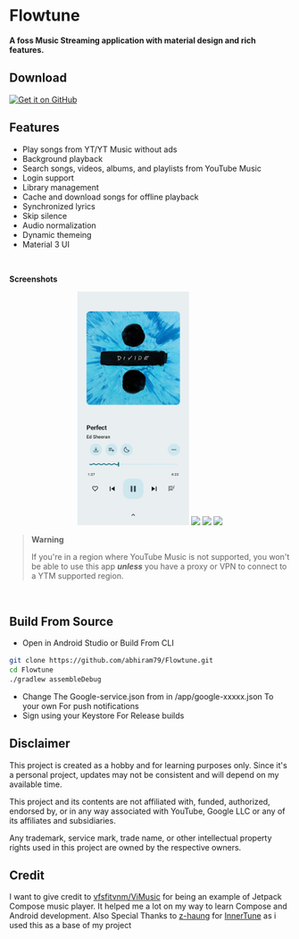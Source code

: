 # Flowtune 
<B>A foss Music Streaming application with material design and rich features.
</B>

## Download
[<img src="https://github.com/machiav3lli/oandbackupx/blob/034b226cea5c1b30eb4f6a6f313e4dadcbb0ece4/badge_github.png" alt="Get it on GitHub" height="80">](https://github.com/abhiram79/Flowtune/releases/latest)


## Features 
- Play songs from YT/YT Music without ads
- Background playback
- Search songs, videos, albums, and playlists from YouTube Music
- Login support
- Library management
- Cache and download songs for offline playback
- Synchronized lyrics
- Skip silence
- Audio normalization
- Dynamic themeing
- Material 3 UI
<br>

**Screenshots**
<p align="center">
  <img src="/images/s1.png" width="200"/>
  <img src="images/s2.png" width="200"/>
  <img src="/images/s3.png" width="200"/>
  <img src="/images/s4.png" width="200"/>
</p>


> **Warning**
>
>If you're in a region where YouTube Music is not supported, you won't be able to use this app
***unless*** you have a proxy or VPN to connect to a YTM supported region.
<br>

## Build From Source

- Open in Android Studio or Build From CLI
```bash
git clone https://github.com/abhiram79/Flowtune.git
cd Flowtune
./gradlew assembleDebug
```
- Change The Google-service.json from in /app/google-xxxxx.json To your own For push notifications
- Sign using your Keystore For Release builds

## Disclaimer

This project is created as a hobby and for learning purposes only. Since it's a personal project, updates may not be consistent and will depend on my available time.

This project and its contents are not affiliated with, funded, authorized, endorsed by, or in any
way associated with YouTube, Google LLC or any of its affiliates and subsidiaries.

Any trademark, service mark, trade name, or other intellectual property rights used in this project
are owned by the respective owners.
<br>

## Credit

I want to give credit to [vfsfitvnm/ViMusic](https://github.com/vfsfitvnm/ViMusic) for being an
example of Jetpack Compose music player. It helped me a lot on my way to learn Compose and
Android development.
Also Special Thanks to [z-haung](https://github.com/z-huang) for [InnerTune](https://github.com/z-huang/InnerTune) as i used this as a base of my project
